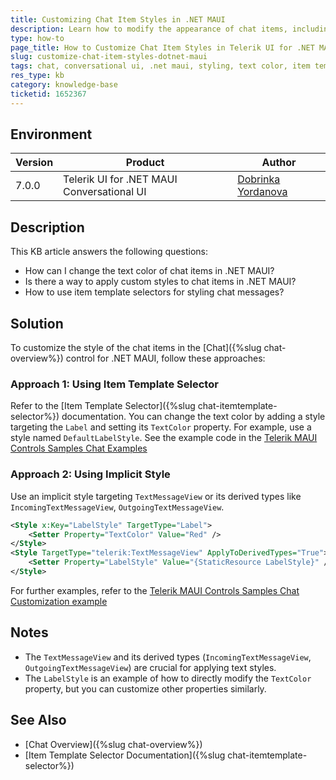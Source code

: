 ```yaml
---
title: Customizing Chat Item Styles in .NET MAUI
description: Learn how to modify the appearance of chat items, including text color, in the Telerik UI for .NET MAUI Chat component.
type: how-to
page_title: How to Customize Chat Item Styles in Telerik UI for .NET MAUI
slug: customize-chat-item-styles-dotnet-maui
tags: chat, conversational ui, .net maui, styling, text color, item template selector, implicit style
res_type: kb
category: knowledge-base
ticketid: 1652367
---
```


## Environment

| Version | Product | Author | 
| --- | --- | ---- | 
| 7.0.0 | Telerik UI for .NET MAUI Conversational UI | [Dobrinka Yordanova](https://www.telerik.com/blogs/author/dobrinka-yordanova)| 


## Description

This KB article answers the following questions:
- How can I change the text color of chat items in .NET MAUI?
- Is there a way to apply custom styles to chat items in .NET MAUI?
- How to use item template selectors for styling chat messages?

## Solution

To customize the style of the chat items in the [Chat]({%slug chat-overview%}) control for .NET MAUI, follow these approaches:

### Approach 1: Using Item Template Selector

Refer to the [Item Template Selector]({%slug chat-itemtemplate-selector%}) documentation. You can change the text color by adding a style targeting the `Label` and setting its `TextColor` property. For example, use a style named `DefaultLabelStyle`. 
See the example code in the <a href="https://github.com/telerik/maui-samples/tree/main/Samples/SdkBrowser/Examples/ChatControl/FeaturesCategory" target="_blank">Telerik MAUI Controls Samples Chat Examples</a>

### Approach 2: Using Implicit Style

Use an implicit style targeting `TextMessageView` or its derived types like `IncomingTextMessageView`, `OutgoingTextMessageView`.

```xml
<Style x:Key="LabelStyle" TargetType="Label">
    <Setter Property="TextColor" Value="Red" />
</Style>
<Style TargetType="telerik:TextMessageView" ApplyToDerivedTypes="True">
    <Setter Property="LabelStyle" Value="{StaticResource LabelStyle}" />
</Style>
```

For further examples, refer to the <a href="https://github.com/telerik/maui-samples/blob/main/Samples/SdkBrowser/Examples/ChatControl/FeaturesCategory/CustomizationExample/Customization.xaml" target="_blank">Telerik MAUI Controls Samples Chat Customization example</a>

## Notes

- The `TextMessageView` and its derived types (`IncomingTextMessageView`, `OutgoingTextMessageView`) are crucial for applying text styles.
- The `LabelStyle` is an example of how to directly modify the `TextColor` property, but you can customize other properties similarly.

## See Also

- [Chat Overview]({%slug chat-overview%})
- [Item Template Selector Documentation]({%slug chat-itemtemplate-selector%})
